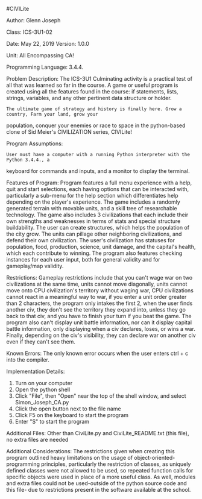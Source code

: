 #CIVILite

Author: Glenn Joseph

Class: ICS-3U1-02

Date: May 22, 2019
Version: 1.0.0

Unit: All Encompassing CA!

Programming Language: 3.4.4.

Problem Description: 
    The ICS-3U1 Culminating activity is a practical test of all that was learned so far in the course. 
A game or useful program is created using all the features found in the course: if statements, lists, 
strings, variables, and any other pertinent data structure or holder.

    The ultimate game of strategy and history is finally here. Grow a country, Farm your land, grow your
population, conquer your enemies or race to space in the python-based clone of Sid Meier's CIVILIZATION 
series, CIVILite!

Program Assumptions: 

    User must have a computer with a running Python interpreter with the Python 3.4.4., a 
keyboard for commands and inputs, and a monitor to display the terminal.

Features of Program: 
    Program features a full menu experience with a help, quit and start selections, each having
options that can be interacted with, particularly a sub-menu for the help section which differentiates help 
depending on the player's experience. The game includes a randomly generated terrain with movable units, and a
skill tree of researchable technology. The game also includes 3 civilizations that each include their own 
strengths and weaknesses in terms of stats and special structure buildability. The user can create structures,
which helps the population of the city grow. The units can pillage other neighboring civilizations, and defend
their own civilization. The user's civilization has statuses for population, food, production, science, 
unit damage, and the capital's health, which each contribute to winning. The program also features checking
instances for each user input, both for general validity and for gameplay/map validity.

Restrictions:
    Gameplay restrictions include that you can't wage war on two civilizations at the same time, units
cannot move diagonally, units cannot move onto CPU civilization's territory without waging war, CPU civilizations
cannot react in a meaningful way to war, if you enter a unit order greater than 2 characters, the program only
intakes the first 2, when the user finds another civ, they don't see the territory they expand into, unless they
go back to that civ, and you have to finish your turn if you beat the game. The program also can't display unit 
battle information, nor can it display capital battle information, only displaying when a civ declares, loses, or
wins a war. Finally, depending on the civ's visibility, they can declare war on another civ even if they can't see
them.

Known Errors:
    The only known error occurs when the user enters ctrl + c into the compiler.

Implementation Details:
1. Turn on your computer
2. Open the python shell
3. Click "File", then "Open" near the top of the shell window, and select Simon_Joseph_CA.py
4. Click the open button next to the file name
5. Click F5 on the keyboard to start the program
6. Enter "S" to start the program  

Additional Files:
    Other than CiviLite.py and CiviLite_README.txt (this file), no extra files are 
needed

Additional Considerations:
    The restrictions given when creating this program outlined heavy limitations on the usage of
object-oriented-programming principles, particularly the restriction of classes, as uniquely defined classes were
not allowed to be used, so repeated function calls for specific objects were used in place of a more useful class.
As well, modules and extra files could not be used-outside of the python source code and this file- due to 
restrictions present in the software available at the school. 
